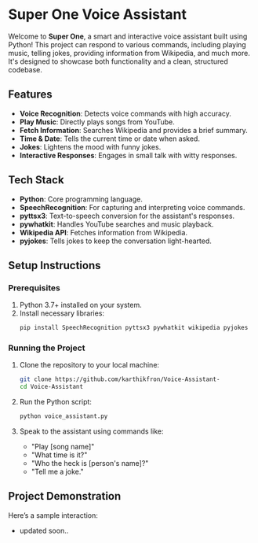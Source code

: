 # **Super One Voice Assistant**

Welcome to **Super One**, a smart and interactive voice assistant built using Python! This project can respond to various commands, including playing music, telling jokes, providing information from Wikipedia, and much more. It's designed to showcase both functionality and a clean, structured codebase.


## **Features**
- **Voice Recognition**: Detects voice commands with high accuracy.
- **Play Music**: Directly plays songs from YouTube.
- **Fetch Information**: Searches Wikipedia and provides a brief summary.
- **Time & Date**: Tells the current time or date when asked.
- **Jokes**: Lightens the mood with funny jokes.
- **Interactive Responses**: Engages in small talk with witty responses.

## **Tech Stack**
- **Python**: Core programming language.
- **SpeechRecognition**: For capturing and interpreting voice commands.
- **pyttsx3**: Text-to-speech conversion for the assistant's responses.
- **pywhatkit**: Handles YouTube searches and music playback.
- **Wikipedia API**: Fetches information from Wikipedia.
- **pyjokes**: Tells jokes to keep the conversation light-hearted.

## **Setup Instructions**

### **Prerequisites**
1. Python 3.7+ installed on your system.
2. Install necessary libraries:
    ```bash
    pip install SpeechRecognition pyttsx3 pywhatkit wikipedia pyjokes
    ```

### **Running the Project**
1. Clone the repository to your local machine:
    ```bash
    git clone https://github.com/karthikfron/Voice-Assistant-
    cd Voice-Assistant

    ```
2. Run the Python script:
    ```bash
    python voice_assistant.py
    ```

3. Speak to the assistant using commands like:
    - "Play [song name]"
    - "What time is it?"
    - "Who the heck is [person's name]?"
    - "Tell me a joke."

## **Project Demonstration**
Here’s a sample interaction:
- updated soon..  
